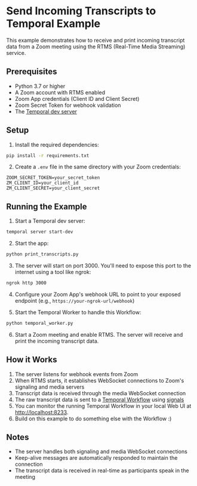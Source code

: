 # Send Incoming Transcripts to Temporal Example

This example demonstrates how to receive and print incoming transcript data from a Zoom meeting using the RTMS (Real-Time Media Streaming) service.

## Prerequisites

- Python 3.7 or higher
- A Zoom account with RTMS enabled
- Zoom App credentials (Client ID and Client Secret)
- Zoom Secret Token for webhook validation
- The [Temporal dev server](https://learn.temporal.io/getting_started/python/dev_environment/#set-up-a-local-temporal-service-for-development-with-temporal-cli)

## Setup

1. Install the required dependencies:
```bash
pip install -r requirements.txt
```

2. Create a `.env` file in the same directory with your Zoom credentials:
```
ZOOM_SECRET_TOKEN=your_secret_token
ZM_CLIENT_ID=your_client_id
ZM_CLIENT_SECRET=your_client_secret
```

## Running the Example

1. Start a Temporal dev server:
```bash
temporal server start-dev
```

2. Start the app:
```bash
python print_transcripts.py
```

3. The server will start on port 3000. You'll need to expose this port to the internet using a tool like ngrok:
```bash
ngrok http 3000
```

4. Configure your Zoom App's webhook URL to point to your exposed endpoint (e.g., `https://your-ngrok-url/webhook`)

5. Start the Temporal Worker to handle this Workflow:
```bash
python temporal_worker.py
```

6. Start a Zoom meeting and enable RTMS. The server will receive and print the incoming transcript data.

## How it Works

1. The server listens for webhook events from Zoom
2. When RTMS starts, it establishes WebSocket connections to Zoom's signaling and media servers
3. Transcript data is received through the media WebSocket connection
4. The raw transcript data is sent to a [Temporal Workflow](https://docs.temporal.io/workflows) using [signals](https://docs.temporal.io/develop/python/message-passing#signals)
5. You can monitor the running Temporal Workflow in your local Web UI at [http://localhost:8233](http://localhost:8233).
6. Build on this example to do something else with the Workflow :)

## Notes

- The server handles both signaling and media WebSocket connections
- Keep-alive messages are automatically responded to maintain the connection
- The transcript data is received in real-time as participants speak in the meeting 
